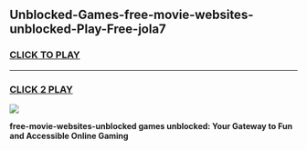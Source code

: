 
## Unblocked-Games-free-movie-websites-unblocked-Play-Free-jola7
<h3>
<a href="https://premium76.site?title=free-movie-websites-unblocked&ref=10A">CLICK TO PLAY</a></h3>
<hr>

<h3>
<a href="https://premium76.site?title=free-movie-websites-unblocked&ref=10A">CLICK 2 PLAY</a>
  
</h3>

<a href="https://premium76.site?title=free-movie-websites-unblocked&ref=10A"><img src="https://clearcache.store/games.png"></a>


**free-movie-websites-unblocked games unblocked: Your Gateway to Fun and Accessible Online Gaming**
